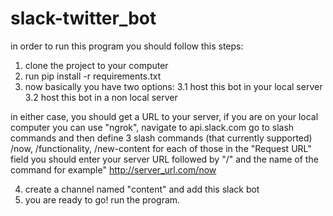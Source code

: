 # slack-twitter_bot
in order to run this program you should follow this steps:
1. clone the project to your computer
2. run pip install -r requirements.txt
3. now basically  you have two options:
  3.1 host this bot in your local server
  3.2 host this bot in a non local server

in either case, you should get a URL to your server, if you are on your local computer you can use "ngrok",
navigate to api.slack.com go to slash commands and then define 3 slash commands (that currently supported) /now, /functionality, /new-content
for each of those in the "Request URL" field you should enter your server URL followed by "/" and the name of the command for example"
http://server_url.com/now

4. create a channel named "content" and add this slack bot
5. you are ready to go! run the program.


